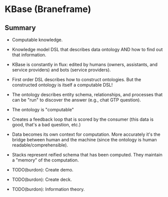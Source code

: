 # KBase (Braneframe)

## Summary

- Computable knowledge.
- Knowledge model DSL that describes data ontology AND how to find out that information.
- KBase is constantly in flux: edited by humans (owners, assistants, and service providers) and bots (service providers).
- First order DSL describes how to construct ontologies. But the constructed ontology is itself a computable DSL!
- The ontology describes entity schema, relationships, and processes that can be "run" to discover the answer (e.g., chat GTP question).
- The ontology is "computable"
- Creates a feedback loop that is scored by the consumer (this data is good, that's a bad question, etc.)
- Data becomes its own context for computation. More accurately it's the bridge between human and the machine (since the ontology is human readable/comprehensible).
- Stacks represent reified schema that has been computed. They maintain a "memory" of the computation.

- TODO(burdon): Create demo.
- TODO(burdon): Create deck.
- TODO(burdon): Information theory.

